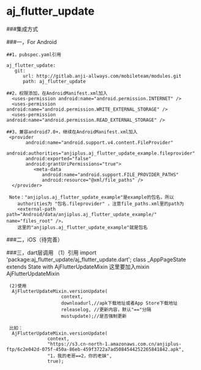 # aj_flutter_update

###集成方式

###一，For Android

    ##1，pubspec.yaml引用

    aj_flutter_update:
       git:
          url: http://gitlab.anji-allways.com/mobileteam/modules.git
          path: aj_flutter_update

    ##2，权限添加，在AndroidManifest.xml加入
      <uses-permission android:name="android.permission.INTERNET" />
      <uses-permission android:name="android.permission.WRITE_EXTERNAL_STORAGE" />
      <uses-permission android:name="android.permission.READ_EXTERNAL_STORAGE" />

    ##3，兼容android7.0+，继续在AndroidManifest.xml加入
     <provider
           android:name="android.support.v4.content.FileProvider"
           android:authorities="anjiplus.aj_flutter_update_example.fileprovider"
           android:exported="false"
           android:grantUriPermissions="true">
              <meta-data
                 android:name="android.support.FILE_PROVIDER_PATHS"
                 android:resource="@xml/file_paths" />
      </provider>

     Note："anjiplus.aj_flutter_update_example"是example的包名，所以
        authorities为 "包名.fileprovider" ，注意file_paths.xml里的path为
        <external-path path="Android/data/anjiplus.aj_flutter_update_example/" name="files_root" />，
        这里的"anjiplus.aj_flutter_update_example"就是包名

###二，iOS（待完善）

###三，dart层调用
      （1）引用
      import 'package:aj_flutter_update/aj_flutter_update.dart';
      class _AppPageState extends State<AppWidget> with AjFlutterUpdateMixin
      这里要加入mixin AjFlutterUpdateMixin

     (2)使用
      AjFlutterUpdateMixin.versionUpdate(
                        context,
                        downloadurl,//apk下载地址或者App Store下载地址
                        releaselog, //更新内容，默认"=="分隔
                        mustupdate);//是否强制更新

     比如：
      AjFlutterUpdateMixin.versionUpdate(
                   context,
                   "https://s3.cn-north-1.amazonaws.com.cn/anjiplus-ftp/6c2e042d-075f-450a-86eb-459f3722a7ad5084544252265841842.apk",
                   "1，我的老哥==2，你的老妹",
                   true);


